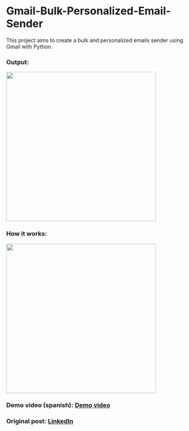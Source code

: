 # Gmail-Bulk-Personalized-Email-Sender
This project aims to create a bulk and personalized emails sender using Gmail with Python.

### Output:
<img src="https://user-images.githubusercontent.com/64377961/206591685-98ac05e0-bc96-4c5e-9963-c512eee24442.png" height="400">

### How it works:
<img src="https://user-images.githubusercontent.com/64377961/206591707-2bf541e2-9cef-4fd0-9e23-483407035321.png" height="400">

### Demo video (spanish): [Demo video](https://vm.tiktok.com/ZMFbCLu2q)

### Original post: [LinkedIn](https://www.linkedin.com/feed/update/urn:li:activity:7006648503217082368/)
